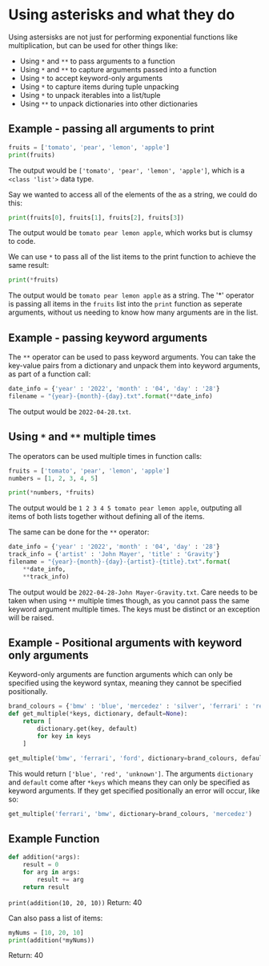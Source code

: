 # Using asterisks and what they do

Using astersisks are not just for performing exponential functions like multiplication, but can be used for other things like:

- Using `*` and `**` to pass arguments to a function
- Using `*` and `**` to capture arguments passed into a function
- Using `*` to accept keyword-only arguments
- Using `*` to capture items during tuple unpacking
- Using `*` to unpack iterables into a list/tuple
- Using `**` to unpack dictionaries into other dictionaries

## Example - passing all arguments to print

```python
fruits = ['tomato', 'pear', 'lemon', 'apple']
print(fruits)
```

The output would be `['tomato', 'pear', 'lemon', 'apple']`, which is a `<class 'list'>` data type.

Say we wanted to access all of the elements of the as a string, we could do this:

```python
print(fruits[0], fruits[1], fruits[2], fruits[3])
```

The output would be `tomato pear lemon apple`, which works but is clumsy to code.

We can use `*` to pass all of the list items to the print function to achieve the same result:

```python
print(*fruits)
```

The output would be `tomato pear lemon apple` as a string. The '*' operator is passing all items in the `fruits` list into the `print` function as seperate arguments, without us needing to know how many arguments are in the list.

## Example - passing keyword arguments

The `**` operator can be used to pass keyword arguments. You can take the key-value pairs from a dictionary and unpack them into keyword arguments, as part of a function call:

```python
date_info = {'year' : '2022', 'month' : '04', 'day' : '28'}
filename = "{year}-{month}-{day}.txt".format(**date_info)
```

The output would be `2022-04-28.txt`.

## Using `*` and `**` multiple times

The operators can be used multiple times in function calls:

```python
fruits = ['tomato', 'pear', 'lemon', 'apple']
numbers = [1, 2, 3, 4, 5]

print(*numbers, *fruits)
```

The output would be `1 2 3 4 5 tomato pear lemon apple`, outputing all items of both lists together without defining all of the items.

The same can be done for the `**` operator: 

```python
date_info = {'year' : '2022', 'month' : '04', 'day' : '28'}
track_info = {'artist' : 'John Mayer', 'title' : 'Gravity'}
filename = "{year}-{month}-{day}-{artist}-{title}.txt".format(
    **date_info,
    **track_info)
```

The output would be `2022-04-28-John Mayer-Gravity.txt`. Care needs to be taken when using `**` multiple times though, as you cannot pass the same keyword argument multiple times. The keys must be distinct or an exception will be raised.

## Example - Positional arguments with keyword only arguments

Keyword-only arguments are function arguments which can only be specified using the keyword syntax, meaning they cannot be specified positionally.

```python
brand_colours = {'bmw' : 'blue', 'mercedez' : 'silver', 'ferrari' : 'red'}
def get_multiple(*keys, dictionary, default=None): 
    return [
        dictionary.get(key, default)
        for key in keys
    ]

get_multiple('bmw', 'ferrari', 'ford', dictionary=brand_colours, default='Unknown')
```

This would return `['blue', 'red', 'unknown']`. The arguments `dictionary` and `default` come after `*keys` which means they can only be specified as keyword arguments. If they get specified positionally an error will occur, like so: 

```python
get_multiple('ferrari', 'bmw', dictionary=brand_colours, 'mercedez')
```

## Example Function

```python
def addition(*args):
    result = 0
    for arg in args:
        result += arg
    return result
```

`print(addition(10, 20, 10))`
Return: 40

Can also pass a list of items:

```python
myNums = [10, 20, 10]
print(addition(*myNums))
```

Return: 40
